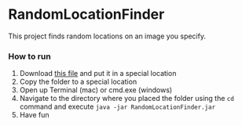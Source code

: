 # RandomLocationFinder

This project finds random locations on an image you specify.

### How to run

1. Download [this file](https://drive.google.com/file/d/0B_-vuYwv1xH1a0hNbFRyWmxYQW8/view?usp=sharing) and put it in a special location
2. Copy the folder to a special location
3. Open up Terminal (mac) or cmd.exe (windows)
4. Navigate to the directory where you placed the folder using the `cd` command and execute `java -jar RandomLocationFinder.jar`
5. Have fun
